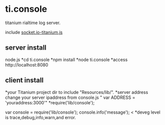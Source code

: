 ti.console
==========

titanium rialtime log server.

include 
[socket.io-titanium.js](https://github.com/nowelium/socket.io-titanium)

server install
---------------
node.js
*cd ti.console
*npm install
*node ti.console
*access http://localhost:8080

client install
---------------
*your Titanium project dir to include "Resources/lib/".
*server address change your server ipaddress from console.js " var ADDRESS = 'youraddress:3000'"
*require('lib/console');
>
var console = require('lib/console');
console.info('message');
<
*deveg level is trace,debug,info,warn,and error.
